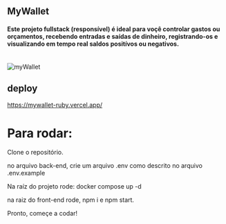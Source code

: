 ## MyWallet
<h4>  Este projeto fullstack (responsível) é ideal para voçê controlar gastos ou orçamentos, recebendo entradas e saídas de dinheiro, registrando-os e visualizando em tempo real saldos positívos ou negativos.</h4>
<br>
<img alt="myWallet" src="https://media.discordapp.net/attachments/1068625823613067355/1101276669618163783/myWallet.png"/>

## deploy

https://mywallet-ruby.vercel.app/

# Para rodar:

Clone o repositório.

no arquivo back-end, crie um arquivo .env como descrito no arquivo .env.example

Na raíz do projeto rode: docker compose up -d

na raiz do front-end rode, npm i e npm start.

Pronto, começe a codar!



